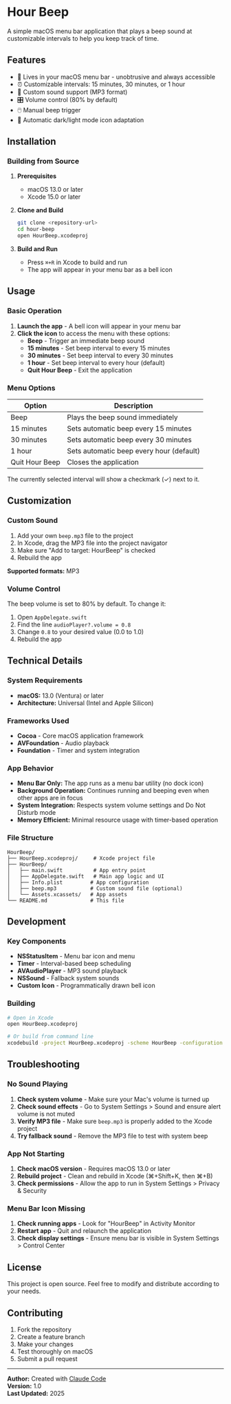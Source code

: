 # Hour Beep

A simple macOS menu bar application that plays a beep sound at customizable intervals to help you keep track of time.

## Features

- 🔔 Lives in your macOS menu bar - unobtrusive and always accessible
- ⏰ Customizable intervals: 15 minutes, 30 minutes, or 1 hour
- 🎵 Custom sound support (MP3 format)
- 🎛️ Volume control (80% by default)
- 🖱️ Manual beep trigger
- 🌙 Automatic dark/light mode icon adaptation

## Installation

### Building from Source

1. **Prerequisites**
   - macOS 13.0 or later
   - Xcode 15.0 or later

2. **Clone and Build**
   ```bash
   git clone <repository-url>
   cd hour-beep
   open HourBeep.xcodeproj
   ```

3. **Build and Run**
   - Press `⌘+R` in Xcode to build and run
   - The app will appear in your menu bar as a bell icon

## Usage

### Basic Operation

1. **Launch the app** - A bell icon will appear in your menu bar
2. **Click the icon** to access the menu with these options:
   - **Beep** - Trigger an immediate beep sound
   - **15 minutes** - Set beep interval to every 15 minutes
   - **30 minutes** - Set beep interval to every 30 minutes  
   - **1 hour** - Set beep interval to every hour (default)
   - **Quit Hour Beep** - Exit the application

### Menu Options

| Option | Description |
|--------|-------------|
| Beep | Plays the beep sound immediately |
| 15 minutes | Sets automatic beep every 15 minutes |
| 30 minutes | Sets automatic beep every 30 minutes |
| 1 hour | Sets automatic beep every hour (default) |
| Quit Hour Beep | Closes the application |

The currently selected interval will show a checkmark (✓) next to it.

## Customization

### Custom Sound

1. Add your own `beep.mp3` file to the project
2. In Xcode, drag the MP3 file into the project navigator
3. Make sure "Add to target: HourBeep" is checked
4. Rebuild the app

**Supported formats:** MP3

### Volume Control

The beep volume is set to 80% by default. To change it:

1. Open `AppDelegate.swift`
2. Find the line `audioPlayer?.volume = 0.8`
3. Change `0.8` to your desired value (0.0 to 1.0)
4. Rebuild the app

## Technical Details

### System Requirements

- **macOS:** 13.0 (Ventura) or later
- **Architecture:** Universal (Intel and Apple Silicon)

### Frameworks Used

- **Cocoa** - Core macOS application framework
- **AVFoundation** - Audio playback
- **Foundation** - Timer and system integration

### App Behavior

- **Menu Bar Only:** The app runs as a menu bar utility (no dock icon)
- **Background Operation:** Continues running and beeping even when other apps are in focus
- **System Integration:** Respects system volume settings and Do Not Disturb mode
- **Memory Efficient:** Minimal resource usage with timer-based operation

### File Structure

```
HourBeep/
├── HourBeep.xcodeproj/     # Xcode project file
├── HourBeep/
│   ├── main.swift          # App entry point
│   ├── AppDelegate.swift   # Main app logic and UI
│   ├── Info.plist         # App configuration
│   ├── beep.mp3           # Custom sound file (optional)
│   └── Assets.xcassets/   # App assets
└── README.md              # This file
```

## Development

### Key Components

- **NSStatusItem** - Menu bar icon and menu
- **Timer** - Interval-based beep scheduling  
- **AVAudioPlayer** - MP3 sound playback
- **NSSound** - Fallback system sounds
- **Custom Icon** - Programmatically drawn bell icon

### Building

```bash
# Open in Xcode
open HourBeep.xcodeproj

# Or build from command line
xcodebuild -project HourBeep.xcodeproj -scheme HourBeep -configuration Release
```

## Troubleshooting

### No Sound Playing

1. **Check system volume** - Make sure your Mac's volume is turned up
2. **Check sound effects** - Go to System Settings > Sound and ensure alert volume is not muted
3. **Verify MP3 file** - Make sure `beep.mp3` is properly added to the Xcode project
4. **Try fallback sound** - Remove the MP3 file to test with system beep

### App Not Starting

1. **Check macOS version** - Requires macOS 13.0 or later
2. **Rebuild project** - Clean and rebuild in Xcode (⌘+Shift+K, then ⌘+B)
3. **Check permissions** - Allow the app to run in System Settings > Privacy & Security

### Menu Bar Icon Missing

1. **Check running apps** - Look for "HourBeep" in Activity Monitor
2. **Restart app** - Quit and relaunch the application
3. **Check display settings** - Ensure menu bar is visible in System Settings > Control Center

## License

This project is open source. Feel free to modify and distribute according to your needs.

## Contributing

1. Fork the repository
2. Create a feature branch
3. Make your changes
4. Test thoroughly on macOS
5. Submit a pull request

---

**Author:** Created with [Claude Code](https://claude.ai/code)  
**Version:** 1.0  
**Last Updated:** 2025